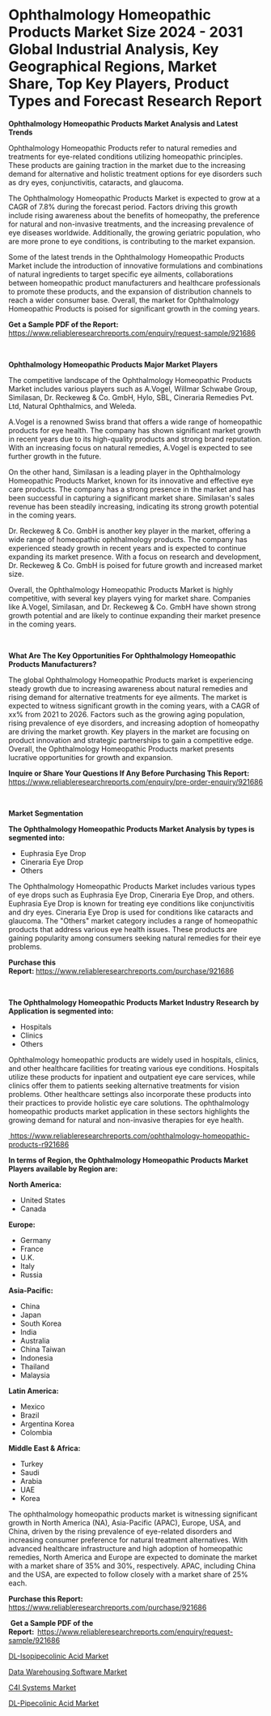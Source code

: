 <p><h1>Ophthalmology Homeopathic Products Market Size 2024 - 2031 Global Industrial Analysis, Key Geographical Regions, Market Share, Top Key Players, Product Types and Forecast Research Report</h1></p><p><strong>Ophthalmology Homeopathic Products Market Analysis and Latest Trends</strong></p>
<p><p>Ophthalmology Homeopathic Products refer to natural remedies and treatments for eye-related conditions utilizing homeopathic principles. These products are gaining traction in the market due to the increasing demand for alternative and holistic treatment options for eye disorders such as dry eyes, conjunctivitis, cataracts, and glaucoma.</p><p>The Ophthalmology Homeopathic Products Market is expected to grow at a CAGR of 7.8% during the forecast period. Factors driving this growth include rising awareness about the benefits of homeopathy, the preference for natural and non-invasive treatments, and the increasing prevalence of eye diseases worldwide. Additionally, the growing geriatric population, who are more prone to eye conditions, is contributing to the market expansion.</p><p>Some of the latest trends in the Ophthalmology Homeopathic Products Market include the introduction of innovative formulations and combinations of natural ingredients to target specific eye ailments, collaborations between homeopathic product manufacturers and healthcare professionals to promote these products, and the expansion of distribution channels to reach a wider consumer base. Overall, the market for Ophthalmology Homeopathic Products is poised for significant growth in the coming years.</p></p>
<p><strong>Get a Sample PDF of the Report:&nbsp;</strong> <a href="https://www.reliableresearchreports.com/enquiry/request-sample/921686">https://www.reliableresearchreports.com/enquiry/request-sample/921686</a></p>
<p>&nbsp;</p>
<p><strong>Ophthalmology Homeopathic Products Major Market Players</strong></p>
<p><p>The competitive landscape of the Ophthalmology Homeopathic Products Market includes various players such as A.Vogel, Willmar Schwabe Group, Similasan, Dr. Reckeweg & Co. GmbH, Hylo, SBL, Cineraria Remedies Pvt. Ltd, Natural Ophthalmics, and Weleda. </p><p>A.Vogel is a renowned Swiss brand that offers a wide range of homeopathic products for eye health. The company has shown significant market growth in recent years due to its high-quality products and strong brand reputation. With an increasing focus on natural remedies, A.Vogel is expected to see further growth in the future.</p><p>On the other hand, Similasan is a leading player in the Ophthalmology Homeopathic Products Market, known for its innovative and effective eye care products. The company has a strong presence in the market and has been successful in capturing a significant market share. Similasan's sales revenue has been steadily increasing, indicating its strong growth potential in the coming years.</p><p>Dr. Reckeweg & Co. GmbH is another key player in the market, offering a wide range of homeopathic ophthalmology products. The company has experienced steady growth in recent years and is expected to continue expanding its market presence. With a focus on research and development, Dr. Reckeweg & Co. GmbH is poised for future growth and increased market size.</p><p>Overall, the Ophthalmology Homeopathic Products Market is highly competitive, with several key players vying for market share. Companies like A.Vogel, Similasan, and Dr. Reckeweg & Co. GmbH have shown strong growth potential and are likely to continue expanding their market presence in the coming years.</p></p>
<p>&nbsp;</p>
<p><strong>What Are The Key Opportunities For Ophthalmology Homeopathic Products Manufacturers?</strong></p>
<p><p>The global Ophthalmology Homeopathic Products market is experiencing steady growth due to increasing awareness about natural remedies and rising demand for alternative treatments for eye ailments. The market is expected to witness significant growth in the coming years, with a CAGR of xx% from 2021 to 2026. Factors such as the growing aging population, rising prevalence of eye disorders, and increasing adoption of homeopathy are driving the market growth. Key players in the market are focusing on product innovation and strategic partnerships to gain a competitive edge. Overall, the Ophthalmology Homeopathic Products market presents lucrative opportunities for growth and expansion.</p></p>
<p><strong>Inquire or Share Your Questions If Any Before Purchasing This Report:</strong> <a href="https://www.reliableresearchreports.com/enquiry/pre-order-enquiry/921686">https://www.reliableresearchreports.com/enquiry/pre-order-enquiry/921686</a></p>
<p>&nbsp;</p>
<p><strong>Market Segmentation</strong></p>
<p><strong>The Ophthalmology Homeopathic Products Market Analysis by types is segmented into:</strong></p>
<p><ul><li>Euphrasia Eye Drop</li><li>Cineraria Eye Drop</li><li>Others</li></ul></p>
<p><p>The Ophthalmology Homeopathic Products Market includes various types of eye drops such as Euphrasia Eye Drop, Cineraria Eye Drop, and others. Euphrasia Eye Drop is known for treating eye conditions like conjunctivitis and dry eyes. Cineraria Eye Drop is used for conditions like cataracts and glaucoma. The "Others" market category includes a range of homeopathic products that address various eye health issues. These products are gaining popularity among consumers seeking natural remedies for their eye problems.</p></p>
<p><strong>Purchase this Report:&nbsp;</strong><a href="https://www.reliableresearchreports.com/purchase/921686">https://www.reliableresearchreports.com/purchase/921686</a></p>
<p>&nbsp;</p>
<p><strong>The Ophthalmology Homeopathic Products Market Industry Research by Application is segmented into:</strong></p>
<p><ul><li>Hospitals</li><li>Clinics</li><li>Others</li></ul></p>
<p><p>Ophthalmology homeopathic products are widely used in hospitals, clinics, and other healthcare facilities for treating various eye conditions. Hospitals utilize these products for inpatient and outpatient eye care services, while clinics offer them to patients seeking alternative treatments for vision problems. Other healthcare settings also incorporate these products into their practices to provide holistic eye care solutions. The ophthalmology homeopathic products market application in these sectors highlights the growing demand for natural and non-invasive therapies for eye health.</p></p>
<p><a href="https://www.reliableresearchreports.com/ophthalmology-homeopathic-products-r921686">&nbsp;https://www.reliableresearchreports.com/ophthalmology-homeopathic-products-r921686</a></p>
<p><strong>In terms of Region, the Ophthalmology Homeopathic Products Market Players available by Region are:</strong></p>
<p>
    <p> <strong> North America: </strong>
        <ul>
            <li>United States</li>
            <li>Canada</li>
        </ul>
        </p> 
    <p> <strong> Europe: </strong>
        <ul>
            <li>Germany</li>
            <li>France</li>
            <li>U.K.</li>
            <li>Italy</li>
            <li>Russia</li>
        </ul>
        </p> 
    <p> <strong> Asia-Pacific: </strong>
        <ul>
            <li>China</li>
            <li>Japan</li>
            <li>South Korea</li>
            <li>India</li>
            <li>Australia</li>
            <li>China Taiwan</li>
            <li>Indonesia</li>
            <li>Thailand</li>
            <li>Malaysia</li>
        </ul>
        </p> 
    <p> <strong> Latin America: </strong>
        <ul>
            <li>Mexico</li>
            <li>Brazil</li>
            <li>Argentina Korea</li>
            <li>Colombia</li>
        </ul>
        </p> 
    <p> <strong> Middle East & Africa: </strong>
        <ul>
            <li>Turkey</li>
            <li>Saudi</li>
            <li>Arabia</li>
            <li>UAE</li>
            <li>Korea</li>
        </ul>
    </p>
    </p>
<p><p>The ophthalmology homeopathic products market is witnessing significant growth in North America (NA), Asia-Pacific (APAC), Europe, USA, and China, driven by the rising prevalence of eye-related disorders and increasing consumer preference for natural treatment alternatives. With advanced healthcare infrastructure and high adoption of homeopathic remedies, North America and Europe are expected to dominate the market with a market share of 35% and 30%, respectively. APAC, including China and the USA, are expected to follow closely with a market share of 25% each.</p></p>
<p><strong>Purchase this Report: </strong><a href="https://www.reliableresearchreports.com/purchase/921686">https://www.reliableresearchreports.com/purchase/921686</a></p>
<p>&nbsp;<strong>Get a Sample PDF of the Report:&nbsp;&nbsp;</strong><a href="https://www.reliableresearchreports.com/enquiry/request-sample/921686">https://www.reliableresearchreports.com/enquiry/request-sample/921686</a></p>
<p><strong></strong></p>
<p><p><a href="https://www.linkedin.com/pulse/dl-isopipecolinic-acid-market-provides-detailed-segmentation-based-e5pbc?trackingId=atyOJIX2LmpZdktn0p%2FezA%3D%3D">DL-Isopipecolinic Acid Market</a></p><p><a href="https://github.com/Paul14Anderson63/Market-Research-Report-List-4/blob/main/data-warehousing-software-market.md">Data Warehousing Software Market</a></p><p><a href="https://github.com/guneycigdem35/Market-Research-Report-List-3/blob/main/c4i-systems-market.md">C4I Systems Market</a></p><p><a href="https://www.linkedin.com/pulse/dl-pipecolinic-acid-market-size-growth-segmentation-sublc?trackingId=D4VinsZKXrpJub1SXtbAqA%3D%3D">DL-Pipecolinic Acid Market</a></p></p>